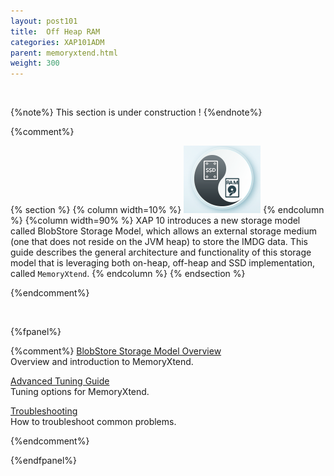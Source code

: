 ```yaml
---
layout: post101
title:  Off Heap RAM
categories: XAP101ADM
parent: memoryxtend.html
weight: 300
---
```


<br>

{%note%}
This section is under construction !
{%endnote%}

{%comment%}

{% section %}
{% column  width=10% %}
![flash-imdg.png](/attachment_files/subject/flash-imdg.png)
{% endcolumn %}
{%column width=90% %}
XAP 10 introduces a new storage model called BlobStore Storage Model, which allows an external storage medium (one that does not reside on the JVM heap) to store the IMDG data. This guide describes the general architecture and functionality of this storage model that is leveraging both on-heap, off-heap and SSD implementation, called `MemoryXtend`.
{% endcolumn %}
{% endsection %}

{%endcomment%}

<br>

{%fpanel%}

{%comment%}
[BlobStore Storage Model Overview](./blobstore-cache-policy.html)<br>
Overview and introduction to MemoryXtend.

[Advanced Tuning Guide](./blobstore-tuning-guide.html)<br>
Tuning options for MemoryXtend.

[Troubleshooting](./blobstore-trouble-shooting.html)<br>
How to troubleshoot common problems.

{%endcomment%}

{%endfpanel%}

<br>


